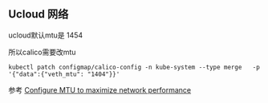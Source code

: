 ## Ucloud 网络

ucloud默认mtu是 1454

所以calico需要改mtu

```
kubectl patch configmap/calico-config -n kube-system --type merge   -p '{"data":{"veth_mtu": "1404"}}'
```

参考 [Configure MTU to maximize network performance](https://docs.projectcalico.org/networking/mtu)